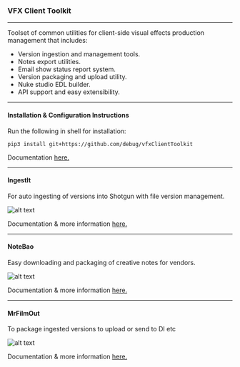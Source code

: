 ### VFX Client Toolkit
___

Toolset of common utilities for client-side visual effects production management that includes:

- Version ingestion and management tools.
- Notes export utilities.
- Email show status report system.
- Version packaging and upload utility.
- Nuke studio EDL builder.
- API support and easy extensibility.

---

#### Installation & Configuration Instructions

Run the following in shell for installation:
```
pip3 install git+https://github.com/debug/vfxClientToolkit
```
Documentation [here.](https://debug.github.io/vfxClientToolkit)

---

#### IngestIt

For auto ingesting of versions into Shotgun with file version management.

![alt text](https://debug.github.io/vfxClientToolkit/docs/images/ingestIt_1.png "Ingest It screenshot")

Documentation & more information [here.](https://debug.github.io/vfxClientToolkit/html/tools/ingestIt.html)

---

#### NoteBao

Easy downloading and packaging of creative notes for vendors.

![alt text](https://debug.github.io/vfxClientToolkit/docs/images/noteBao_1.png "NoteBao screenshot")

Documentation & more information [here.](https://debug.github.io/vfxClientToolkit/html/tools/noteBao.html)

---

#### MrFilmOut

To package ingested versions to upload or send to DI etc

![alt text](https://debug.github.io/vfxClientToolkit/docs/images/mrFilmOut_1.png "MrFilmOut screenshot")


Documentation & more information [here.](https://debug.github.io/vfxClientToolkit/html/tools/mrFilmOut.html)
